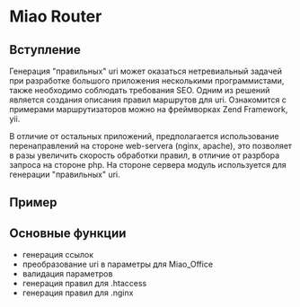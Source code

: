 # Miao Router
## Вступление
Генерация "правильных" uri может оказаться нетревиальный задачей при разработке большого 
приложения несколькими программистами, также необходимо соблюдать требования SEO. Одним из решений является 
создания описания правил маршрутов для uri. Ознакомится с примерами маршрутизаторов можно на 
фреймворках Zend Framework, yii.

В отличие от остальных приложений, предполагается использование перенаправлений на стороне web-servera (nginx, apache), 
это позволяет в разы увеличить скорость обработки правил, в отличие от разрбора запроса на стороне php. На стороне 
сервера модуль используется для генерации "правильных" uri.

## Пример

## Основные функции
* генерация ссылок
* преобразование uri в параметры для Miao_Office
* валидация параметров
* генерация правил для .htaccess
* генерация правил для .nginx

